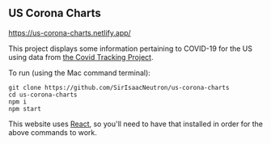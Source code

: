 ## US Corona Charts

https://us-corona-charts.netlify.app/

This project displays some information pertaining to COVID-19 for the US using data from [the Covid Tracking Project](https://covidtracking.com/).

To run (using the Mac command terminal):

```
git clone https://github.com/SirIsaacNeutron/us-corona-charts
cd us-corona-charts
npm i
npm start
```

This website uses [React](https://reactjs.org/), so you'll need to have that installed in order for the above commands to work.